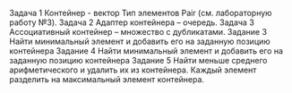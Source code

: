 Задача 1
Контейнер - вектор
Тип элементов Pair (см. лабораторную работу №3).
Задача 2
Адаптер контейнера – очередь.
Задача 3
Ассоциативный контейнер – множество с дубликатами.
Задание 3 Найти минимальный элемент и добавить его на заданную позицию контейнера
Задание 4 Найти минимальный элемент и добавить его на заданную позицию контейнера
Задание 5 Найти меньше среднего арифметического и удалить их из контейнера. Каждый элемент разделить на максимальный элемент контейнера.